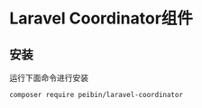 Laravel Coordinator组件
=======

## 安装

运行下面命令进行安装

```sh
composer require peibin/laravel-coordinator
```
